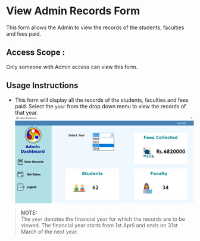 # View Admin Records Form
This form allows the Admin to view the records of the students, faculties and fees paid.

## Access Scope : 
Only someone with Admin access can view this form.

## Usage Instructions

- This form will display all the records of the students, faculties and fees paid. Select the `year` from the drop down menu to view the records of that year.
![alt-syntax](./assets/adminViewRecords.png)

> **NOTE:**  
> The `year` denotes the financial year for which the records are to be viewed. The financial year starts from 1st April and ends on 31st March of the next year.